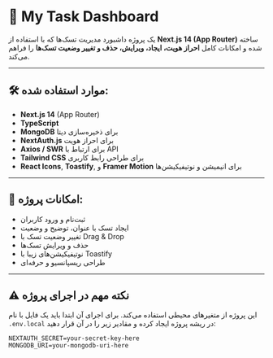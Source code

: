 # 🧠 My Task Dashboard

یک پروژه داشبورد مدیریت تسک‌ها که با استفاده از **Next.js 14 (App Router)** ساخته شده و امکانات کامل **احراز هویت، ایجاد، ویرایش، حذف و تغییر وضعیت تسک‌ها** را فراهم می‌کند.

---

## 🛠️ موارد استفاده شده:

- **Next.js 14** (App Router)
- **TypeScript**
- **MongoDB** برای ذخیره‌سازی دیتا
- **NextAuth.js** برای احراز هویت
- **Axios / SWR** برای ارتباط با API
- **Tailwind CSS** برای طراحی رابط کاربری
- **React Icons**, **Toastify**, و **Framer Motion** برای انیمیشن و نوتیفیکیشن‌ها

---

## 🎯 امکانات پروژه:

- ثبت‌نام و ورود کاربران
- ایجاد تسک با عنوان، توضیح و وضعیت
- تغییر وضعیت تسک با Drag & Drop
- حذف و ویرایش تسک‌ها
- نوتیفیکیشن‌های زیبا با Toastify
- طراحی ریسپانسیو و حرفه‌ای

---

## ⚠️ نکته مهم در اجرای پروژه

این پروژه از متغیرهای محیطی استفاده می‌کند. برای اجرای آن ابتدا باید یک فایل با نام `.env.local` در ریشه پروژه ایجاد کرده و مقادیر زیر را در آن قرار دهید:

```env
NEXTAUTH_SECRET=your-secret-key-here
MONGODB_URI=your-mongodb-uri-here
